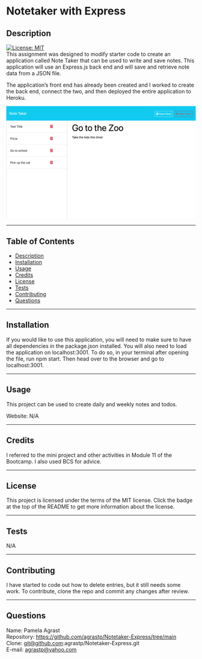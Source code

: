 # Notetaker with Express

  ## Description
  
  [![License: MIT](https://img.shields.io/badge/License-MIT-yellow.svg)](https://opensource.org/licenses/MIT) <br>
  This assignment was designed to modify starter code to create an application called Note Taker that can be used to write and save notes. This application will use an Express.js back end and will save and retrieve note data from a JSON file.<br>

  The application’s front end has already been created and I worked to create the back end, connect the two, and then deployed the entire application to Heroku.<br>

 ![Website_Image](./images/Note_Taker.png)
  



----------------------

  ## Table of Contents 
  
  - [Description](#description)
  - [Installation](#installation)
  - [Usage](#usage)
  - [Credits](#credits)
  - [License](#license)
  - [Tests](#tests)
  - [Contributing](#contributing)
  - [Questions](#questions)



---------------------- 

  ## Installation

  If you would like to use this application, you will need to make sure to have all dependencies in the package.json installed.  You will also need to load the application on localhost:3001.  To do so, in your terminal after opening the file, run npm start.  Then head over to the browser and go to localhost:3001.
  
  
----------------------

  ## Usage
  This project can be used to create daily and weekly notes and todos.<br>
  
  Website: N/A


----------------------

  ## Credits
  
  I referred to the mini project and other activities in Module 11 of the Bootcamp. I also used BCS for advice.
  

----------------------

  ## License
  
  This project is licensed under the terms of the MIT license.  Click the badge at the top of the README to get more information about the license.
  

----------------------

  ## Tests
  
  N/A
  

----------------------

  ## Contributing
  
  I have started to code out how to delete entries, but it still needs some work.  To contribute, clone the repo and commit any changes after review.
  
-----------------------

  ## Questions

  Name: Pamela Agrast<br>
  Repository: https://github.com/agrastp/Notetaker-Express/tree/main<br>
  Clone: git@github.com:agrastp/Notetaker-Express.git<br>
  E-mail: agrastp@yahoo.com
  
  
